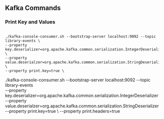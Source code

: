 

## Kafka Commands

### Print Key and Values

```aidl

./kafka-console-consumer.sh --bootstrap-server localhost:9092 --topic library-events \
--property key.deserializer=org.apache.kafka.common.serialization.IntegerDeserializer \
--property value.deserialzer=org.apache.kafka.common.serialization.StringDeserializer \
--property print.key=true \ 

```

./kafka-console-consumer.sh --bootstrap-server localhost:9092 --topic library-events \
--property key.deserializer=org.apache.kafka.common.serialization.IntegerDeserializer \
--property value.deserialzer=org.apache.kafka.common.serialization.StringDeserializer \
--property print.key=true \ 
--property print.headers=true